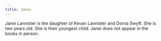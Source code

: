 ```yaml
---
title: Janei
---
```


Janei Lannister is the daughter of Kevan Lannister and Dorna Swyft. She is two years old. She is their youngest child. Janei does not appear in the books in person.


